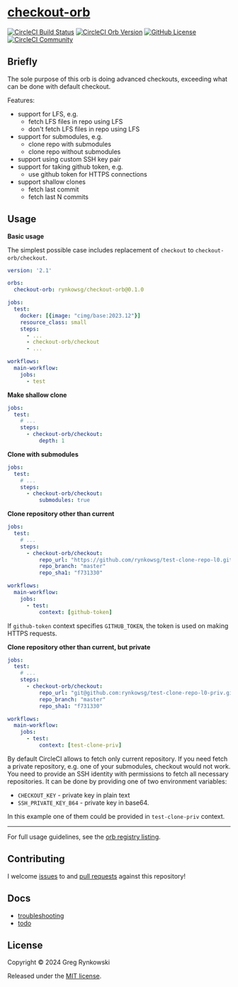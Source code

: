 # [checkout-orb][orb-info-docs]

[![CircleCI Build Status][orb-build-status]][orb-build-url]
[![CircleCI Orb Version][orb-info-version-svg]][orb-info-docs]
[![GitHub License][orb-license-svg]][orb-license]
[![CircleCI Community][orbs-discuss-svg]][orbs-discuss]

## Briefly

The sole purpose of this orb is doing advanced checkouts,
exceeding what can be done with default checkout.

Features:
- support for LFS, e.g.
  - fetch LFS files in repo using LFS
  - don't fetch LFS files in repo using LFS
- support for submodules, e.g.
  - clone repo with submodules
  - clone repo without submodules
- support using custom SSH key pair
- support for taking github token, e.g.
  - use github token for HTTPS connections
- support shallow clones
  - fetch last commit
  - fetch last N commits

## Usage

**Basic usage**

The simplest possible case includes replacement of `checkout` to `checkout-orb/checkout`.
```yaml
version: '2.1'

orbs:
  checkout-orb: rynkowsg/checkout-orb@0.1.0

jobs:
  test:
    docker: [{image: "cimg/base:2023.12"}]
    resource_class: small
    steps:
      - ...
      - checkout-orb/checkout
      - ...

workflows:
  main-workflow:
    jobs:
      - test
```

**Make shallow clone**

```yaml
jobs:
  test:
    # ...
    steps:
      - checkout-orb/checkout:
          depth: 1
```

**Clone with submodules**

```yaml
jobs:
  test:
    # ...
    steps:
      - checkout-orb/checkout:
          submodules: true
```

**Clone repository other than current**

```yaml
jobs:
  test:
    # ...
    steps:
      - checkout-orb/checkout:
          repo_url: "https://github.com/rynkowsg/test-clone-repo-l0.git"
          repo_branch: "master"
          repo_sha1: "f731330"

workflows:
  main-workflow:
    jobs:
      - test:
          context: [github-token]
```

If `github-token` context specifies `GITHUB_TOKEN`, the token is used on making HTTPS requests.


**Clone repository other than current, but private**

```yaml
jobs:
  test:
    # ...
    steps:
      - checkout-orb/checkout:
          repo_url: "git@github.com:rynkowsg/test-clone-repo-l0-priv.git"
          repo_branch: "master"
          repo_sha1: "f731330"

workflows:
  main-workflow:
    jobs:
      - test:
          context: [test-clone-priv]
```

By default CircleCI allows to fetch only current repository.
If you need fetch a private repository, e.g. one of your submodules, checkout would not work.
You need to provide an SSH identity with permissions to fetch all necessary repositories.
It can be done by providing one of two environment variables:
- `CHECKOUT_KEY` - private key in plain text
- `SSH_PRIVATE_KEY_B64` - private key in base64.

In this example one of them could be provided in `test-clone-priv` context.

---

For full usage guidelines, see the [orb registry listing][orb-info-docs].

## Contributing

I welcome [issues][gh-issues] to and [pull requests][gh-pulls] against this repository!

## Docs

- [troubleshooting](./docs/troubleshooting.md)
- [todo](./docs/todo.md)

## License

Copyright © 2024 Greg Rynkowski

Released under the [MIT license][orb-license].

[gh-issues]: https://github.com/rynkowsg/checkout-orb/issues
[gh-pulls]: https://github.com/rynkowsg/checkout-orb/pulls
[orb-build-status]: https://circleci.com/gh/rynkowsg/checkout-orb.svg?style=shield "CircleCI Build Status"
[orb-build-url]: https://circleci.com/gh/rynkowsg/checkout-orb
[orb-info-docs]: https://circleci.com/developer/orbs/orb/rynkowsg/checkout-orb
[orb-info-version-svg]: https://badges.circleci.com/orbs/rynkowsg/checkout-orb.svg
[orb-license-svg]: https://img.shields.io/badge/license-MIT-lightgrey.svg
[orb-license]: https://raw.githubusercontent.com/rynkowsg/checkout-orb/master/LICENSE
[orbs-discuss-svg]: https://img.shields.io/badge/community-CircleCI%20Discuss-343434.svg
[orbs-discuss]: https://discuss.circleci.com/c/ecosystem/orbs
